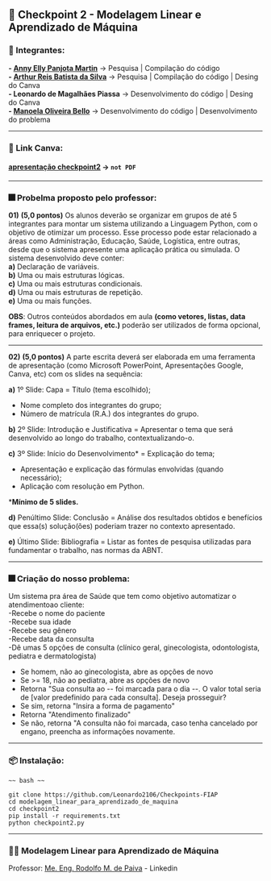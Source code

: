 ## 🎇 Checkpoint 2 - Modelagem Linear e Aprendizado de Máquina

### 👥 Integrantes:
**- [Anny Elly Panjota Martin](https://github.com/AnnyElly)** -> Pesquisa | Compilação do código  
**- [Arthur Reis Batista da Silva](https://github.com/Keijokentinho)** -> Pesquisa | Compilação do código | Desing do Canva   
**- Leonardo de Magalhães Piassa** -> Desenvolvimento do código | Desing do Canva  
**- [Manoela Oliveira Bello](https://github.com/manoela-oliveira)** -> Desenvolvimento do código | Desenvolvimento do problema

---

### 🔗 Link Canva:
#### [apresentação checkpoint2](https://www.canva.com/design/DAGkowoJbZc/tvOOAP8Whhe4_gakB_oXJg/edit?utm_content=DAGkowoJbZc&utm_campaign=designshare&utm_medium=link2&utm_source=sharebutton) -> `not PDF`

---

### 🎆 Probelma proposto pelo professor:
**01)** **(5,0 pontos)** Os alunos deverão se organizar em grupos de até 5 integrantes para montar um sistema utilizando a Linguagem Python, com o objetivo de otimizar um processo. Esse processo pode estar relacionado a áreas como Administração, Educação, Saúde, Logística, entre outras, desde que o sistema apresente uma aplicação prática ou simulada. O sistema desenvolvido deve conter:  
**a)** Declaração de variáveis.  
**b)** Uma ou mais estruturas lógicas.  
**c)** Uma ou mais estruturas condicionais.  
**d)** Uma ou mais estruturas de repetição.  
**e)** Uma ou mais funções.  

**OBS**: Outros conteúdos abordados em aula **(como vetores, listas, data frames, leitura de arquivos, etc.)** poderão ser utilizados de forma opcional, para enriquecer o projeto.  

---

**02)** **(5,0 pontos)** A parte escrita deverá ser elaborada em uma ferramenta de apresentação (como Microsoft PowerPoint, Apresentações Google, Canva, etc) com os slides na sequência:

**a)** 1º Slide: Capa = Título (tema escolhido);

- Nome completo dos integrantes do grupo;
- Número de matrícula (R.A.) dos integrantes do grupo.

**b)** 2º Slide: Introdução e Justificativa = Apresentar o tema que será desenvolvido ao longo do trabalho, contextualizando-o.

**c)** 3º Slide: Início do Desenvolvimento* = Explicação do tema;
- Apresentação e explicação das fórmulas envolvidas (quando necessário);
- Aplicação com resolução em Python.

***Mínimo de 5 slides.**

**d)** Penúltimo Slide: Conclusão = Análise dos resultados obtidos e benefícios que essa(s) solução(ões) poderiam trazer no contexto apresentado.

**e)** Último Slide: Bibliografia = Listar as fontes de pesquisa utilizadas para fundamentar o trabalho, nas normas da ABNT.  

---

### 🎆 Criação do nosso problema:
Um sistema pra área de Saúde que tem como objetivo automatizar o atendimentoao cliente:  
-Recebe o nome do paciente  
-Recebe sua idade  
-Recebe seu gênero  
-Recebe data da consulta  
-Dê umas 5 opções de consulta (clínico geral, ginecologista, odontologista, pediatra e dermatologista)
- Se homem, não ao ginecologista, abre as opções de novo
- Se >= 18, não ao pediatra, abre as opções de novo 
- Retorna "Sua consulta ao -- foi marcada para o dia --. O valor total seria de [valor predefinido para cada consulta]. Deseja prosseguir?
- Se sim, retorna "Insira a forma de pagamento"
- Retorna "Atendimento finalizado"
- Se não, retorna "A consulta não foi marcada, caso tenha cancelado por engano, preencha as informações novamente.  

---

### 📦 Instalação:

```
~~ bash ~~

git clone https://github.com/Leonardo2106/Checkpoints-FIAP
cd modelagem_linear_para_aprendizado_de_maquina
cd checkpoint2
pip install -r requirements.txt
python checkpoint2.py
```

---

### 👨‍🏫 Modelagem Linear para Aprendizado de Máquina
Professor: [Me. Eng. Rodolfo M. de Paiva](https://www.linkedin.com/in/rodolfompaiva/) - Linkedin
